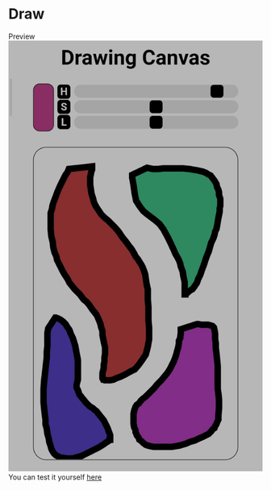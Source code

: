# Draw
Preview 
<img src="https://github.com/fagner02/Draw/blob/ab9d479cde66908ebff0a1e2f3e59ee6334d4250/Screenshot_20211018175945.jpg">
You can test it yourself [here]()
